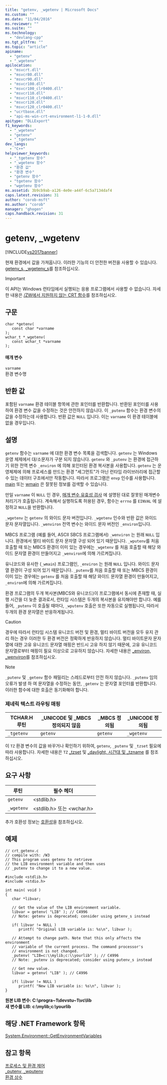 ```yaml
---
title: "getenv, _wgetenv | Microsoft Docs"
ms.custom: ""
ms.date: "11/04/2016"
ms.reviewer: ""
ms.suite: ""
ms.technology: 
  - "devlang-cpp"
ms.tgt_pltfrm: ""
ms.topic: "article"
apiname: 
  - "getenv"
  - "_wgetenv"
apilocation: 
  - "msvcrt.dll"
  - "msvcr80.dll"
  - "msvcr90.dll"
  - "msvcr100.dll"
  - "msvcr100_clr0400.dll"
  - "msvcr110.dll"
  - "msvcr110_clr0400.dll"
  - "msvcr120.dll"
  - "msvcr120_clr0400.dll"
  - "ucrtbase.dll"
  - "api-ms-win-crt-environment-l1-1-0.dll"
apitype: "DLLExport"
f1_keywords: 
  - "_wgetenv"
  - "getenv"
  - "_tgetenv"
dev_langs: 
  - "C++"
helpviewer_keywords: 
  - "_tgetenv 함수"
  - "_wgetenv 함수"
  - "환경 값"
  - "환경 변수"
  - "getenv 함수"
  - "tgetenv 함수"
  - "wgetenv 함수"
ms.assetid: 3b9cb9ab-a126-4e0e-a44f-6c5a7134daf4
caps.latest.revision: 31
author: "corob-msft"
ms.author: "corob"
manager: "ghogen"
caps.handback.revision: 31
---
```

# getenv, _wgetenv
[!INCLUDE[vs2017banner](../../assembler/inline/includes/vs2017banner.md)]

현재 환경에서 값을 가져옵니다.  이러한 기능의 더 안전한 버전을 사용할 수 있습니다. [getenv\_s, \_wgetenv\_s](../../c-runtime-library/reference/getenv-s-wgetenv-s.md)를 참조하십시오.  
  
> [!IMPORTANT]
>  이 API는 Windows 런타임에서 실행되는 응용 프로그램에서 사용할 수 없습니다.  자세한 내용은 [\/ZW에서 지원하지 않는 CRT 함수](http://msdn.microsoft.com/library/windows/apps/jj606124.aspx)를 참조하십시오.  
  
## 구문  
  
```  
char *getenv(   
   const char *varname   
);  
wchar_t *_wgetenv(   
   const wchar_t *varname   
);  
```  
  
#### 매개 변수  
 `varname`  
 환경 변수명  
  
## 반환 값  
 포함된 `varname` 환경 테이블 항목에 관한 포인터를 반환합니다.  반환된 포인터를 사용하여 환경 변수 값을 수정하는 것은 안전하지 않습니다.  이 `_putenv` 함수는 환경 변수의 값을 수정하는데 사용합니다.  반환 값은 `NULL` 입니다. 이는 `varname` 이 환경 테이블에 없을 경우입니다.  
  
## 설명  
 `getenv` 함수는 `varname` 에 대한 환경 변수 목록을 검색합니다.  `getenv` 는 Windows 운영 체제에서 대\/소문자가 구분 되지 않습니다.  `getenv` 와 `_putenv` 는 환경에 접근하기 위한 전역 변수 `_environ` 에 의해 포인터된 환경 복사본을 사용합니다.  `getenv` 는 운영체제에 의해 프로세스를 만드는 환경 "세그먼트"가 아닌 런타임 라이브러리에 접근할 수 있는 데이터 구조에서만 작동합니다.  따라서 프로그램은 `envp` 인수를 사용합니다. [main](../../cpp/main-program-startup.md) 또는 [wmain](../../cpp/main-program-startup.md) 은 잘못된 정보를 검색할 수 있습니다.  
  
 만일 `varname` 이 `NULL` 인 경우, [매개 변수 유효성 검사](../../c-runtime-library/parameter-validation.md) 에 설명된 대로 잘못된 매개변수 처리기가 호출됩니다.  계속해서 실행하도록 허용된 경우, 함수는 `errno` 를 `EINVAL` 에 설정하고 `NULL`을 반환합니다.  
  
 `_wgetenv` 는 `getenv` 의 와이드 문자 버전입니다. `_wgetenv` 인수와 반환 값은 와이드 문자 문자열입니다.  `_wenviron` 전역 변수는 와이드 문자 버전인 `_environ`입니다.  
  
 MBCS 프로그램 \(예를 들어, ASCII SBCS 프로그램에서\) `_wenviron` 는 원래 `NULL` 입니다. 환경에서 멀티 바이트 문자 문자열 구성 되어 있기 때문입니다.  `_wputenv`를 처음 호출할 때 또는 MBCS 환경이 이미 있는 경우에는 `_wgetenv` 를 처음 호출할 때 해당 와이드 문자열 환경이 만들어지고 `_wenviron`에 의해 가르켜집니다.  
  
 유니코드와 유사한 \(`_wmain`\) 프로그램인, `_environ` 는 원래 `NULL` 입니다. 와이드 문자열 환경이 구성 되어 있기 때문입니다.  `_putenv`를 처음 호출할 때 또는 MBCS 환경이 이미 있는 경우에는 `getenv` 를 처음 호출할 때 해당 와이드 문자열 환경이 만들어지고, `_environ`에 의해 가르켜집니다.  
  
 환경 프로그램의 두개 복사본\(MBCS와 유니코드\)이 프로그램에서 동시에 존재할 때, 실행 시간을 더 늦춘 결과로서, 런타임 시스템은 두개의 복사본을 유지해야만 합니다.  예를 들어, `_putenv` 이 호출될 때마다, `_wputenv` 호출은 또한 자동으로 실행됩니다, 따라서 두개의 환경 문자열은 반응하게됩니다.  
  
> [!CAUTION]
>  경우에 따라서 런타임 시스템 유니코드 버전 및 환경, 멀티 바이트 버전을 모두 유지 관리 하는 경우 이러한 두 환경 버전은 정확하게 반응하지 않습니다.  멀티 바이트문자 문자열에 대한 고유 유니코드 문자열 매핑은 반드시 고유 하지 않기 때문에, 고유 유니코드 문자열로부터 매핑이 필요 이상으로 고유하지 않습니다.  자세한 내용은 [\_environ, \_wenviron](../../c-runtime-library/environ-wenviron.md)를 참조하십시오.  
  
> [!NOTE]
>  `_putenv` 및 `_getenv` 함수 패밀리는 스레드로부터 안전 하지 않습니다.  `_putenv` 임의 오류가 발생 하 여 문자열을 수정하는 동안, `_getenv` 는 문자열 포인터를 반환합니다.  이러한 함수에 대한 호출은 동기화해야 합니다.  
  
### 제네릭 텍스트 라우팅 매핑  
  
|TCHAR.H 루틴|\_UNICODE 및 \_MBCS 정의되지 않음|\_MBCS 정의됨|\_UNICODE 정의됨|  
|----------------|--------------------------------|----------------|-------------------|  
|`_tgetenv`|`getenv`|`getenv`|`_wgetenv`|  
  
 이 `TZ` 환경 변수의 값을 바꾸거나 확인하기 위하여, `getenv`, `_putenv` 및 `_tzset` 필요에 따라 사용합니다.  자세한 내용은 `TZ` [\_tzset](../../c-runtime-library/reference/tzset.md) 및 [\_daylight, 시간대 및 \_tzname](../../c-runtime-library/daylight-dstbias-timezone-and-tzname.md) 를 참조하십시오.  
  
## 요구 사항  
  
|루틴|필수 헤더|  
|--------|-----------|  
|`getenv`|\<stdlib.h\>|  
|`_wgetenv`|\<stdlib.h\> 또는 \<wchar.h\>|  
  
 추가 호환성 정보는 [호환성](../../c-runtime-library/compatibility.md)을 참조하십시오.  
  
## 예제  
  
```  
// crt_getenv.c  
// compile with: /W3  
// This program uses getenv to retrieve  
// the LIB environment variable and then uses  
// _putenv to change it to a new value.  
  
#include <stdlib.h>  
#include <stdio.h>  
  
int main( void )  
{  
   char *libvar;  
  
   // Get the value of the LIB environment variable.  
   libvar = getenv( "LIB" ); // C4996  
   // Note: getenv is deprecated; consider using getenv_s instead  
  
   if( libvar != NULL )  
      printf( "Original LIB variable is: %s\n", libvar );  
  
   // Attempt to change path. Note that this only affects the environment  
   // variable of the current process. The command processor's  
   // environment is not changed.  
   _putenv( "LIB=c:\\mylib;c:\\yourlib" ); // C4996  
   // Note: _putenv is deprecated; consider using putenv_s instead  
  
   // Get new value.  
   libvar = getenv( "LIB" ); // C4996  
  
   if( libvar != NULL )  
      printf( "New LIB variable is: %s\n", libvar );  
}  
```  
  
  **원본 LIB 변수: C:\\progra~1\\devstu~1\\vc\\lib**  
**새 변수를 LIB: c:\\mylib;c:\\yourlib**   
## 해당 .NET Framework 항목  
 [System.Environment::GetEnvironmentVariables](https://msdn.microsoft.com/en-us/library/system.environment.getenvironmentvariable.aspx)  
  
## 참고 항목  
 [프로세스 및 환경 제어](../../c-runtime-library/process-and-environment-control.md)   
 [\_putenv, \_wputenv](../../c-runtime-library/reference/putenv-wputenv.md)   
 [환경 상수](../../c-runtime-library/environmental-constants.md)